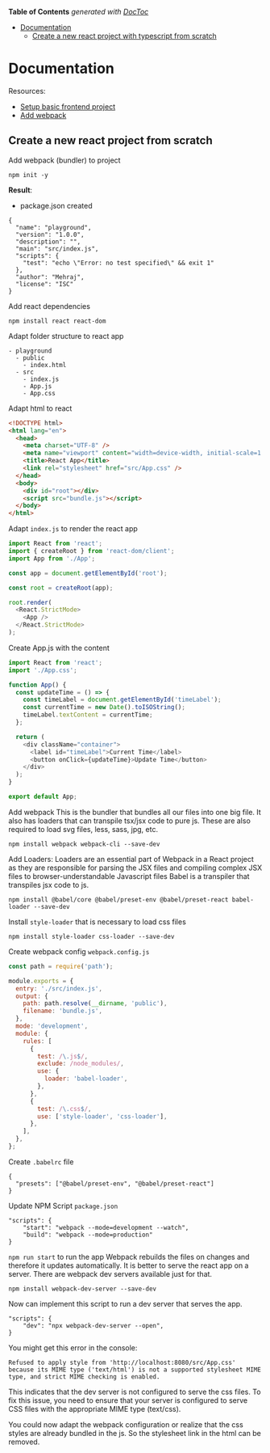 <!-- START doctoc generated TOC please keep comment here to allow auto update -->
<!-- DON'T EDIT THIS SECTION, INSTEAD RE-RUN doctoc TO UPDATE -->

**Table of Contents** _generated with [DocToc](https://github.com/thlorenz/doctoc)_

- [Documentation](#documentation)
  - [Create a new react project with typescript from scratch](#create-a-new-react-project-with-typescript-from-scratch)

<!-- END doctoc generated TOC please keep comment here to allow auto update -->

# Documentation

Resources:

- [Setup basic frontend project](https://www.freecodecamp.org/news/how-to-set-up-a-front-end-development-project/)
- [Add webpack](https://github.com/webcrumbs-community/webcrumbs/wiki/Resources:-Setting-up-a-basic-Webpack-project)

## Create a new react project from scratch

Add webpack (bundler) to project

```
npm init -y
```

**Result**:

- package.json created

```
{
  "name": "playground",
  "version": "1.0.0",
  "description": "",
  "main": "src/index.js",
  "scripts": {
    "test": "echo \"Error: no test specified\" && exit 1"
  },
  "author": "Mehraj",
  "license": "ISC"
}

```

Add react dependencies

```
npm install react react-dom
```

Adapt folder structure to react app

```
- playground
  - public
    - index.html
  - src
    - index.js
    - App.js
    - App.css
```

Adapt html to react

```html
<!DOCTYPE html>
<html lang="en">
  <head>
    <meta charset="UTF-8" />
    <meta name="viewport" content="width=device-width, initial-scale=1.0" />
    <title>React App</title>
    <link rel="stylesheet" href="src/App.css" />
  </head>
  <body>
    <div id="root"></div>
    <script src="bundle.js"></script>
  </body>
</html>
```

Adapt `index.js` to render the react app

```js
import React from 'react';
import { createRoot } from 'react-dom/client';
import App from './App';

const app = document.getElementById('root');

const root = createRoot(app);

root.render(
  <React.StrictMode>
    <App />
  </React.StrictMode>
);
```

Create App.js with the content

```js
import React from 'react';
import './App.css';

function App() {
  const updateTime = () => {
    const timeLabel = document.getElementById('timeLabel');
    const currentTime = new Date().toISOString();
    timeLabel.textContent = currentTime;
  };

  return (
    <div className="container">
      <label id="timeLabel">Current Time</label>
      <button onClick={updateTime}>Update Time</button>
    </div>
  );
}

export default App;
```

Add webpack
This is the bundler that bundles all our files into one big file. It also has loaders that can transpile tsx/jsx code to pure js. These are also required to load svg files, less, sass, jpg, etc.

```
npm install webpack webpack-cli --save-dev
```

Add Loaders:
Loaders are an essential part of Webpack in a React project as they are responsible for parsing the JSX files and compiling complex JSX files to browser-understandable Javascript files
Babel is a transpiler that transpiles jsx code to js.

```
npm install @babel/core @babel/preset-env @babel/preset-react babel-loader --save-dev
```

Install `style-loader` that is necessary to load css files

```
npm install style-loader css-loader --save-dev
```

Create webpack config `webpack.config.js`

```js
const path = require('path');

module.exports = {
  entry: './src/index.js',
  output: {
    path: path.resolve(__dirname, 'public'),
    filename: 'bundle.js',
  },
  mode: 'development',
  module: {
    rules: [
      {
        test: /\.js$/,
        exclude: /node_modules/,
        use: {
          loader: 'babel-loader',
        },
      },
      {
        test: /\.css$/,
        use: ['style-loader', 'css-loader'],
      },
    ],
  },
};
```

Create `.babelrc` file

```
{
  "presets": ["@babel/preset-env", "@babel/preset-react"]
}
```

Update NPM Script `package.json`

```
"scripts": {
    "start": "webpack --mode=development --watch",
    "build": "webpack --mode=production"
}
```

`npm run start` to run the app
Webpack rebuilds the files on changes and therefore it updates automatically. It is better to serve the react app on a server. There are webpack dev servers available just for that.

```
npm install webpack-dev-server --save-dev
```

Now can implement this script to run a dev server that serves the app.

```
"scripts": {
    "dev": "npx webpack-dev-server --open",
}
```

You might get this error in the console:

```
Refused to apply style from 'http://localhost:8080/src/App.css' because its MIME type ('text/html') is not a supported stylesheet MIME type, and strict MIME checking is enabled.
```

This indicates that the dev server is not configured to serve the css files. To fix this issue, you need to ensure that your server is configured to serve CSS files with the appropriate MIME type (text/css).

You could now adapt the webpack configuration or realize that the css styles are already bundled in the js.
So the stylesheet link in the html can be removed.
